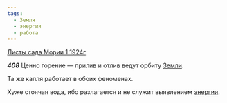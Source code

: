 ```yaml
---
tags:
  - Земля
  - энергия
  - работа
---
```


[Листы сада Мории 1 1924г](https://127.0.0.1:4002/agni/1924)

___408___
Ценно горение — прилив и отлив ведут орбиту [Земли](../../../tags/#Земля).   

Та же капля работает в обоих феноменах.   

Хуже стоячая вода, ибо разлагается и не служит выявлением [энергии](../../../tags/#энергия).   

